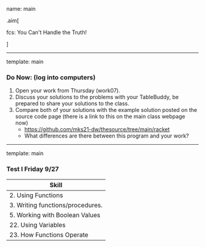 name: main

.aim[<div>
fcs: You Can't Handle the Truth!
</div>]


---
template: main

### Do Now: (log into computers)

1. Open your work from Thursday (work07).
2. Discuss your solutions to the problems with your TableBuddy, be prepared to share your solutions to the class.
3. Compare both of your solutions with the example solution posted on the source code page (there is a link to this on the main class webpage now)
   - <https://github.com/mks21-dw/thesource/tree/main/racket>
   - What differences are there between this program and your work?


---
template: main

### Test I Friday 9/27

| Skill |
| --- |
| 2. Using Functions |
| 3. Writing functions/procedures. |
| 5. Working with Boolean Values |
| 22. Using Variables |
| 23. How Functions Operate |
